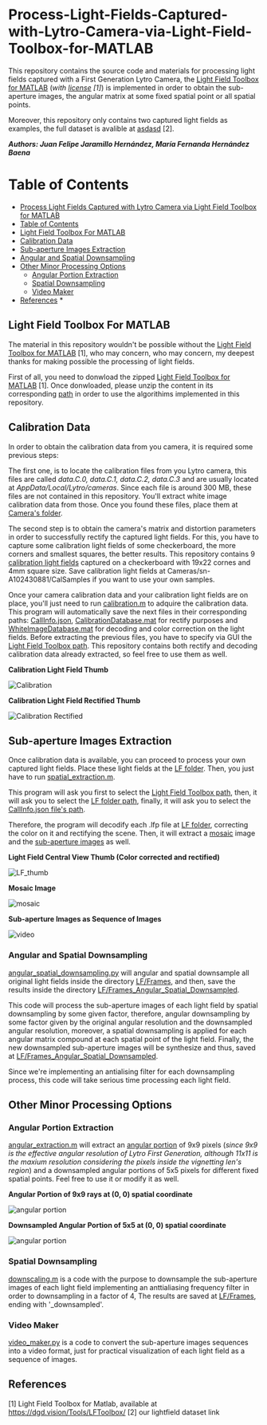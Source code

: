 # Process-Light-Fields-Captured-with-Lytro-Camera-via-Light-Field-Toolbox-for-MATLAB
This repository contains the source code and materials for processing light fields captured with a First Generation Lytro Camera, the [Light Field Toolbox for MATLAB](https://dgd.vision/Tools/LFToolbox/) (*with [license](LFToolbox0.5/LICENSE.txt) [1]*) is implemented in order to obtain the sub-aperture images, the angular matrix at some fixed spatial point or all spatial points.

Moreover, this repository only contains two captured light fields as examples, the full dataset is avalible at [asdasd](asdasd) [2].

***Authors: Juan Felipe Jaramillo Hernández, María Fernanda Hernández Baena***

Table of Contents
=================

<!--ts-->
   * [Process Light Fields Captured with Lytro Camera via Light Field Toolbox for MATLAB](#Process-Light-Fields-Captured-with-Lytro-Camera-via-Light-Field-Toolbox-for-MATLAB)
   * [Table of Contents](#Table-of-Contents)
   * [Light Field Toolbox For MATLAB](#Light-Field-Toolbox-For-MATLAB)
   * [Calibration Data](#Calibration-Data)
   * [Sub-aperture Images Extraction](#Sub-aperture-Images-Extraction)
   * [Angular and Spatial Downsampling](#Angular-and-Spatial-Downsampling)
   * [Other Minor Processing Options](#Other-Processing-Options)
      * [Angular Portion Extraction](#Angular-Portion-Extraction)
      * [Spatial Downsampling](#Spatial-Downsampling)
      * [Video Maker](#Video-Maker)
   * [References](#References)
      * 
<!--te-->

## Light Field Toolbox For MATLAB
The material in this repository wouldn't be possible without the [Light Field Toolbox for MATLAB](https://dgd.vision/Tools/LFToolbox/) [1], who may concern, who may concern,  my deepest thanks for making possible the processing of light fields.

First of all, you need to donwload the zipped [Light Field Toolbox for MATLAB](https://dgd.vision/Tools/LFToolbox/) [1]. Once donwloaded, please unzip the content in its corresponding [path](LFToolbox0.5) in order to use the algorithims implemented in this repository.

## Calibration Data
In order to obtain the calibration data from you camera, it is required some previous steps:

The first one, is to locate the calibration files from you Lytro camera, this files are called *data.C.0, data.C.1, data.C.2, data.C.3* and are usually located at *AppData/Local/Lytro/cameras*. Since each file is around 300 MB, these files are not contained in this repository. You'll extract white image calibration data from those. Once you found these files, place them at [Camera's folder](Cameras/sn-A102430881/).

The second step is to obtain the camera's matrix and distortion parameters in order to successfully rectify the captured light fields. For this, you have to capture some calibration light fields of some checkerboard, the more corners and smallest squares, the better results. This repository contains 9 [calibration light fields](Cameras/sn-A102430881/CalSamples) captured on a checkerboard with 19x22 cornes and 4mm square size. Save calibration light fields at Cameras/sn-A102430881/CalSamples if you want to use your own samples.

Once your camera calibration data and your calibration light fields are on place, you'll just need to run [calibration.m](calibration.m) to adquire the calibration data. This program will automatically save the next files in their corresponding paths: [CallInfo.json](Cameras/sn-A102430881/CalSamples/CalInfo.json), [CalibrationDatabase.mat](Cameras/CalibrationDatabase.mat) for rectify purposes and [WhiteImageDatabase.mat](Cameras/WhiteImageDatabase.mat) for decoding and color correction on the light fields. Before extracting the previous files, you have to specify via GUI the [Light Field Toolbox path](LFToolbox0.5). This repository contains both rectify and decoding calibration data already extracted, so feel free to use them as well.

**Calibration Light Field Thumb**

![Calibration](Cameras/sn-A102430881/CalSamples/raw2__Decoded_Thumb.png)

**Calibration Light Field Rectified Thumb**

![Calibration Rectified](Cameras/sn-A102430881/CalSamples/raw2_rectified_Decoded_Thumb.png)

## Sub-aperture Images Extraction
Once calibration data is available, you can proceed to process your own captured light fields. Place these light fields at the [LF folder](LF/). Then, you just have to run [spatial_extraction.m](spatial_extraction.m). 

This program will ask you first to select the [Light Field Toolbox path](LFToolbox0.5), then, it will ask you to select the [LF folder path](LF/), finally, it will ask you to select the [CallInfo.json file's path](Cameras/sn-A102430881/CalSamples/CalInfo.json).

Therefore, the program will decodify each .lfp file at [LF folder](LF/), correcting the color on it and rectifying the scene. Then, it will extract a [mosaic](LF/Mosaicos/) image and the [sub-aperture images](LF/Frames) as well.


**Light Field Central View Thumb (Color corrected and rectified)**

![LF_thumb](LF/IMG_0001__Decoded_Thumb.png)

**Mosaic Image**

![mosaic](LF/Mosaicos/IMG_0001_stuv.png)

**Sub-aperture Images as Sequence of Images**

![video](LF/Videos/IMG_0001_video_gif.gif)

### Angular and Spatial Downsampling

[angular_spatial_downsampling.py](angular_spatial_downsampling.py) will angular and spatial downsample all original light fields inside the directory [LF/Frames](LF/Frames), and then, save the results inside the directory [LF/Frames_Angular_Spatial_Downsampled](LF/Frames_Angular_Spatial_Downsampled).

This code will process the sub-aperture images of each light field by spatial downsampling by some given factor, therefore, angular downsampling by some factor given by the original angular resolution and the downsampled angular resolution, moreover, a spatial downsampling is applied for each angular matrix compound at each spatial point of the light field. Finally, the new downsampled sub-aperture images will be synthesize and thus, saved at [LF/Frames_Angular_Spatial_Downsampled](LF/Frames_Angular_Spatial_Downsampled). 

Since we're implementing an antialising filter for each downsampling process, this code will take serious time processing each light field.

## Other Minor Processing Options

### Angular Portion Extraction

[angular_extraction.m](angular_extraction.m) will extract an [angular portion](LF/Angular) of 9x9 pixels (*since 9x9 is the effective angular resolution of Lytro First Generation, although 11x11 is the maxium resolution considering the pixels inside the vignetting len's region*) and a downsampled angular portions of 5x5 pixels for different fixed spatial points. Feel free to use it or modify it as well.

**Angular Portion of 9x9 rays at (0, 0) spatial coordinate**

![angular portion](LF/Angular/IMG_0001/IMG_0001_001.png)

**Downsampled Angular Portion of 5x5 at (0, 0) spatial coordinate**

![angular portion](LF/Angular/IMG_0001_downsampled/IMG_0001_001.png)

### Spatial Downsampling
[downscaling.m](downscaling.m) is a code with the purpose to downsample the sub-aperture images of each light field implementing an anttialiasing frequency filter in order to downsampling in a factor of 4, The results are saved at [LF/Frames](LF/Frames), ending with '_downsampled'.

### Video Maker
[video_maker.py](video_maker.py) is a code to convert the sub-aperture images sequences into a video format, just for practical visualization of each light field as a sequence of images.


## References
[1] Light Field Toolbox for Matlab, available at https://dgd.vision/Tools/LFToolbox/
[2] our lightfield dataset link